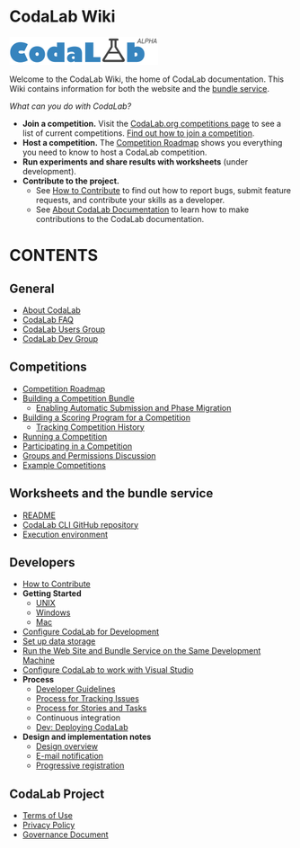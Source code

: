 # CodaLab Wiki

<a href="http://www.codalab.org"><img src="images/codalab-logo.png" /></a>

Welcome to the CodaLab Wiki, the home of CodaLab documentation.  This Wiki contains information for both the website and the [bundle service](https://github.com/codalab/codalab-cli).

*What can you do with CodaLab?* 

* **Join a competition.** Visit the [CodaLab.org competitions page](https://www.codalab.org/competitions) to see a list of current competitions. [Find out how to join a competition](User_Participating-in-a-Competition).
* **Host a competition.** The [Competition Roadmap](User_Competition-Roadmap) shows you everything you need to know to host a CodaLab competition.
* **Run experiments and share results with worksheets** (under development).
* **Contribute to the project.**
    - See [How to Contribute](Dev_How-to-Contribute) to find out how to report bugs, submit feature requests, and contribute your skills as a developer.
    - See [About CodaLab Documentation](Project_About_Documentation) to learn how to make contributions to the CodaLab documentation.

# CONTENTS
## General
* [About CodaLab](Project_About_CodaLab)
* [CodaLab FAQ](Project_CodaLab_FAQ)
* [CodaLab Users Group](https://groups.google.com/forum/#!forum/codalab-users)
* [CodaLab Dev Group](https://groups.google.com/forum/#!forum/codalabdev)

## Competitions
* [Competition Roadmap](User_Competition-Roadmap)
* [Building a Competition Bundle](User_Building-a-Competition-Bundle)
    * [Enabling Automatic Submission and Phase Migration](User_Enable-Auto-Submit-Phase-Migration)
* [Building a Scoring Program for a Competition](User_Building-a-Scoring-Program-for-a-Competition)
    * [Tracking Competition History](User_Tracking-Competition-History)
* [Running a Competition](User_Running-a-Competition)
* [Participating in a Competition](User_Participating-in-a-Competition)
* [Groups and Permissions Discussion](Dev_Groups-and-permissions-discussion)
* [Example Competitions](https://github.com/codalab/competition-examples)

## Worksheets and the bundle service
* [README](https://github.com/codalab/codalab-cli/blob/master/README.md)
* [CodaLab CLI GitHub repository](https://github.com/codalab/codalab-cli)
* [Execution environment](https://github.com/codalab/codalab/wiki/Execution_Environment)

## Developers
* [How to Contribute](Dev_How-to-Contribute)
* **Getting Started**
    * [UNIX](Dev_Getting-Started-on-UNIX-based-Systems)
    * [Windows](Dev_Getting-Started-on-Windows)
    * [Mac](Dev_Getting-Started-on-Mac)
* [Configure CodaLab for Development](Dev_Configure-Codalab-For-Development)
* [Set up data storage](Dev_Set-up-data-storage)
* [Run the Web Site and Bundle Service on the Same Development Machine](Dev_Run-web-site-and-bundle-service-on-the-same-development-machine)
* [Configure CodaLab to work with Visual Studio](Dev_Configure-CodaLab-Visual-Studio)
* **Process**
    * [Developer Guidelines](Dev_Developer-Guidelines)
    * [Process for Tracking Issues](Dev_Issue-tracking)
    * [Process for Stories and Tasks](Dev_Scenarios,-Stories-and-Tasks)
    * Continuous integration
    * [Dev: Deploying CodaLab](Dev_Deploying-CodaLab)
* **Design and implementation notes**
    * [Design overview](https://github.com/codalab/codalab/blob/master/docs/SPECIFICATION.md)
    * [E-mail notification](E-mail-notifications)
    * [Progressive registration](User_Progressive-Registration)

## CodaLab Project
* [Terms of Use](Project_Terms_and_Conditions)
* [Privacy Policy](Project_Privacy_Policy)
* [Governance Document](https://github.com/codalab/codalab/blob/master/docs/Community-Governance.md)
